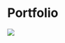 # Portfolio
<a href="http://aster.portfolio.com/">
  <img src="https://github.com/Aaster1/Portfolio/assets/141020545/2fbdcfdd-cad0-45a8-9d8f-67aa0ed462dc">
</a>
